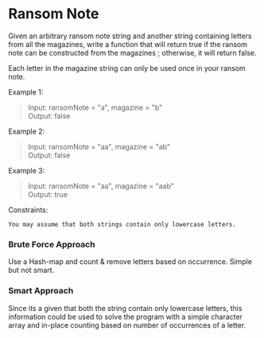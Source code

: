 # Ransom Note
Given an arbitrary ransom note string and another string containing letters from all the magazines, write a function that will return true if the ransom note can be constructed from the magazines ; otherwise, it will return false.

Each letter in the magazine string can only be used once in your ransom note.

Example 1:

> Input: ransomNote = "a", magazine = "b"   
> Output: false

Example 2:

> Input: ransomNote = "aa", magazine = "ab"   
> Output: false

Example 3:

> Input: ransomNote = "aa", magazine = "aab"   
> Output: true


Constraints:

    You may assume that both strings contain only lowercase letters.


### Brute Force Approach
Use a Hash-map and count & remove letters based on occurrence. 
Simple but not smart.

### Smart Approach
Since its a given that both the string contain only lowercase letters, 
this information could be used to solve the program with a simple
character array and in-place counting based on number of occurrences
of a letter.